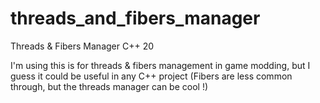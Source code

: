# threads_and_fibers_manager
 Threads & Fibers Manager C++ 20
 
 I'm using this is for threads & fibers management in game modding, but I guess it could be useful in any C++ project (Fibers are less common through, but the threads manager can be cool !)
